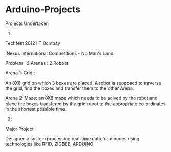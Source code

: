# Arduino-Projects
Projects Undertaken

1.
Techfest 2012 IIT Bombay 

INexus International Competitions - No Man's Land

Problem : 2 Arenas : 2 Robots

Arena 1: Grid : 

An 8X8 grid on which 3 boxes are placed. A robot is supposed to traverse the grid, find the boxes and transfer them to the other
Arena. 

Arena 2: Maze: 
an 8X8 maze which needs to be solved by the robot and place the boxes transfered by the grid robot to the appropriate co-ordinates in the shortest possible time. 

2.
Major Project

Designed a system processing real-time data from nodes using technologies like RFID, ZIGBEE, ARDUINO
